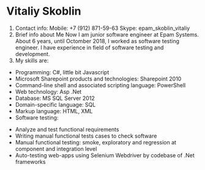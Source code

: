 # Vitaliy Skoblin

1. Contact info:
Mobile: +7 (912) 871-59-63
Skype: epam_skoblin_vitaliy
2. Brief info about Me
Now I am junior software engineer at Epam Systems.
About 6 years, until Octomber 2018, I worked as software testing 
engineer. I have experience in field of software testing and development.
3. My skills are:
- Programming: C#, little bit Javascript
- Microsoft Sharepoint products and technologies: Sharepoint 2010
- Command-line shell and associated scripting language: PowerShell 
- Web technology: Asp .Net
- Database: MS SQL Server 2012
- Domain-specific language: SQL
- Markup language: HTML, XML
- Software testing: 
 * Analyze and test functional requirements
 * Writing manual functional tests cases to check software
 * Manual functional testing: smoke, exploratory and regression at component and integration level
 * Auto-testing web-apps using Selenium Webdriver by codebase of .Net frameworks
